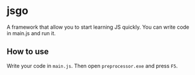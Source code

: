jsgo
============
A framework that allow you to start learning JS quickly. You can write code in main.js and run it.

How to use
-------------
Write your code in `main.js`. Then open `preprocessor.exe` and press `F5`.
